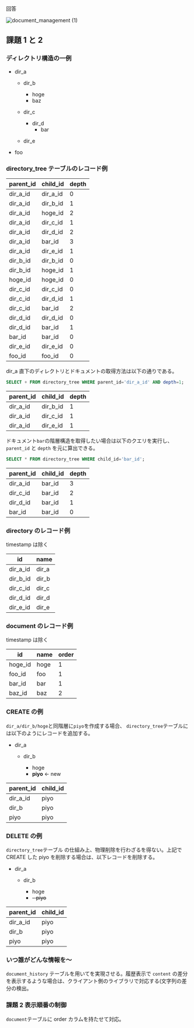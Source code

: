 回答

![document_management (1)](https://user-images.githubusercontent.com/76472239/188297594-cc76b38d-e07f-4ecd-8b1a-8121938e07cc.png)

## 課題 1 と 2

### ディレクトリ構造の一例

- dir_a

  - dir_b

    - hoge
    - baz

  - dir_c
    - dir_d
      - bar
  - dir_e

- foo

### directory_tree テーブルのレコード例

| parent_id | child_id | depth |
| --------- | -------- | ----- |
| dir_a_id  | dir_a_id | 0     |
| dir_a_id  | dir_b_id | 1     |
| dir_a_id  | hoge_id  | 2     |
| dir_a_id  | dir_c_id | 1     |
| dir_a_id  | dir_d_id | 2     |
| dir_a_id  | bar_id   | 3     |
| dir_a_id  | dir_e_id | 1     |
| dir_b_id  | dir_b_id | 0     |
| dir_b_id  | hoge_id  | 1     |
| hoge_id   | hoge_id  | 0     |
| dir_c_id  | dir_c_id | 0     |
| dir_c_id  | dir_d_id | 1     |
| dir_c_id  | bar_id   | 2     |
| dir_d_id  | dir_d_id | 0     |
| dir_d_id  | bar_id   | 1     |
| bar_id    | bar_id   | 0     |
| dir_e_id  | dir_e_id | 0     |
| foo_id    | foo_id   | 0     |

dir_a 直下のディレクトリとドキュメントの取得方法は以下の通りである。

```sql
SELECT + FROM directory_tree WHERE parent_id='dir_a_id' AND depth=1;
```

| parent_id | child_id | depth |
| --------- | -------- | ----- |
| dir_a_id  | dir_b_id | 1     |
| dir_a_id  | dir_c_id | 1     |
| dir_a_id  | dir_e_id | 1     |

ドキュメント`bar`の階層構造を取得したい場合は以下のクエリを実行し、`parent_id` と `depth` を元に算出できる。

```sql
SELECT * FROM directory_tree WHERE child_id='bar_id';
```

| parent_id | child_id | depth |
| --------- | -------- | ----- |
| dir_a_id  | bar_id   | 3     |
| dir_c_id  | bar_id   | 2     |
| dir_d_id  | bar_id   | 1     |
| bar_id    | bar_id   | 0     |

### directory のレコード例

timestamp は除く

| id       | name  |
| -------- | ----- |
| dir_a_id | dir_a |
| dir_b_id | dir_b |
| dir_c_id | dir_c |
| dir_d_id | dir_d |
| dir_e_id | dir_e |

### document のレコード例

timestamp は除く

| id      | name | order |
| ------- | ---- | ----- |
| hoge_id | hoge | 1     |
| foo_id  | foo  | 1     |
| bar_id  | bar  | 1     |
| baz_id  | baz  | 2     |

### CREATE の例

`dir_a/dir_b/hoge`と同階層に`piyo`を作成する場合、
`directory_tree`テーブルには以下のようにレコードを追加する。

- dir_a

  - dir_b

    - hoge
    - **piyo** ← new

| parent_id | child_id |
| --------- | -------- |
| dir_a_id  | piyo     |
| dir_b     | piyo     |
| piyo      | piyo     |

### DELETE の例

`directory_tree`テーブル の仕組み上、物理削除を行わざるを得ない。上記で CREATE した piyo を削除する場合は、以下レコードを削除する。

- dir_a

  - dir_b

    - hoge
    - ~~- piyo~~

| parent_id | child_id |
| --------- | -------- |
| dir_a_id  | piyo     |
| dir_b     | piyo     |
| piyo      | piyo     |

### いつ誰がどんな情報を〜

`document_history` テーブルを用いてを実現させる。履歴表示で `content` の差分を表示するような場合は、クライアント側のライブラリで対応する(文字列の差分の検出。

### 課題 2 表示順番の制御

`document`テーブルに order カラムを持たせて対応。
